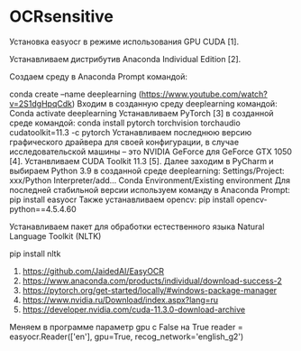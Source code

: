 # OCRsensitive

Установка easyocr в режиме использования GPU CUDA [1].

Устанавливаем дистрибутив Anaconda Individual Edition [2].

Создаем среду в Anaconda Prompt командой:

conda create –name deeplearning
(https://www.youtube.com/watch?v=2S1dgHpqCdk)
Входим в созданную среду deeplearning командой:
Conda activate deeplearning
Устанавливаем PyTorch [3] в созданной среде командой:
conda install pytorch torchvision torchaudio cudatoolkit=11.3 -c pytorch
Устанавливаем последнюю версию графического драйвера для своей конфигурации, в случае исследовательской машины – это NVIDIA GeForce для GeForce GTX 1050 [4].
Устанвливаем CUDA Toolkit 11.3 [5].
Далее заходим в PyCharm и выбираем Python 3.9 в созданной среде deeplearning: Settings/Project: xxx/Python Interpreter/add… Conda Environment/Existing environment 
Для последней стабильной версии используем команду в Anaconda Prompt:
pip install easyocr
Также устанавливаем opencv:
pip install opencv-python==4.5.4.60

Устанавливаем пакет для обработки естественного языка Natural Language Toolkit (NLTK) 

pip install nltk 

1.	https://github.com/JaidedAI/EasyOCR
2.	https://www.anaconda.com/products/individual/download-success-2
3.	https://pytorch.org/get-started/locally/#windows-package-manager
4.	https://www.nvidia.ru/Download/index.aspx?lang=ru
5.	https://developer.nvidia.com/cuda-11.3.0-download-archive

Меняем в программе параметр gpu с False на True
reader = easyocr.Reader(['en'], gpu=True, recog_network='english_g2')
